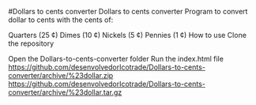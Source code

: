 
#Dollars to cents converter
Dollars to cents converter
Program to convert dollar to cents with the cents of:

Quarters (25 ¢)
Dimes (10 ¢)
Nickels (5 ¢)
Pennies (1 ¢)
How to use
Clone the repository 


Open the Dollars-to-cents-converter folder
Run the index.html file
https://github.com/desenvolvedorIcotrade/Dollars-to-cents-converter/archive/%23dollar.zip
https://github.com/desenvolvedorIcotrade/Dollars-to-cents-converter/archive/%23dollar.tar.gz
